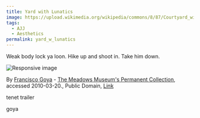```yaml
---
title: Yard with Lunatics
image: https://upload.wikimedia.org/wikipedia/commons/8/87/Courtyard_with_Lunatics_by_Goya_1794.jpg
tags:
  - AJJ
  - Aesthetics
permalink: yard_w_lunatics
---
```

Weak body lock ya loon. Hike up and shoot in. Take him down.

<img src="https://upload.wikimedia.org/wikipedia/commons/8/87/Courtyard_with_Lunatics_by_Goya_1794.jpg" class="img-fluid rounded w-50" alt="Responsive image">

By <a href="https://en.wikipedia.org/wiki/en:Francisco_Goya" class="extiw" title="w:en:Francisco Goya"><span title="Spanish painter and printmaker (1746–1828)">Francisco Goya</span></a> - <a rel="nofollow" class="external text" href="http://smu.edu/newsinfo/releases/m0011photos-a.html">The Meadows Museum's Permanent Collection</a>, accessed 2010-03-20., Public Domain, <a href="https://commons.wikimedia.org/w/index.php?curid=9787313">Link</a>

tenet trailer

goya